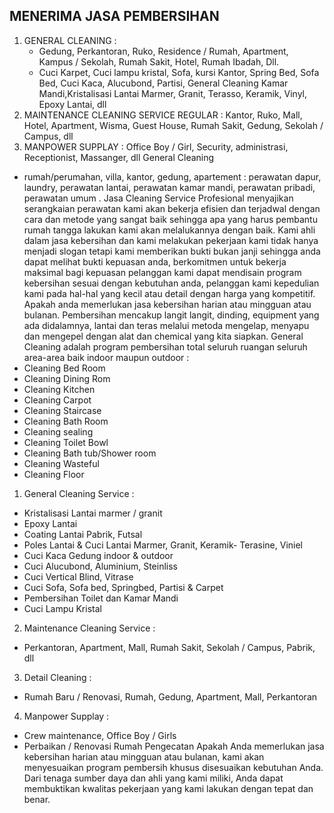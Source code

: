 ## MENERIMA JASA PEMBERSIHAN
1. GENERAL CLEANING :
    -  Gedung, Perkantoran, Ruko, Residence / Rumah, Apartment, Kampus / Sekolah, Rumah Sakit, Hotel, Rumah Ibadah, Dll.
    -  Cuci Karpet, Cuci lampu kristal, Sofa, kursi Kantor, Spring Bed, Sofa Bed,  Cuci Kaca, Alucubond, Partisi, General Cleaning Kamar Mandi,Kristalisasi Lantai Marmer, Granit, Terasso, Keramik, Vinyl, Epoxy Lantai, dll
2. MAINTENANCE CLEANING SERVICE REGULAR :
Kantor, Ruko, Mall, Hotel, Apartment, Wisma, Guest House, Rumah Sakit, Gedung, Sekolah / Campus, dll
3. MANPOWER SUPPLAY :
Office Boy / Girl, Security, administrasi, Receptionist, Massanger, dll
General Cleaning
- rumah/perumahan, villa, kantor, gedung, apartement :
perawatan dapur, laundry, perawatan lantai, perawatan kamar mandi, perawatan pribadi, perawatan umum .
 Jasa Cleaning Service Profesional  menyajikan serangkaian perawatan
 kami akan bekerja efisien dan terjadwal dengan cara dan metode yang sangat baik sehingga apa yang harus pembantu rumah tangga lakukan kami akan melalukannya dengan baik.
Kami ahli dalam jasa kebersihan dan kami melakukan pekerjaan kami tidak hanya menjadi slogan tetapi kami memberikan bukti bukan janji sehingga anda dapat melihat bukti kepuasan anda, berkomitmen untuk bekerja maksimal bagi kepuasan pelanggan kami dapat mendisain program kebersihan sesuai dengan kebutuhan anda, pelanggan kami  kepedulian kami pada hal-hal yang kecil atau detail dengan harga yang kompetitif.
 Apakah anda memerlukan jasa kebersihan harian atau mingguan atau bulanan.
 Pembersihan mencakup langit langit, dinding, equipment yang ada didalamnya, lantai dan teras melalui metoda mengelap, menyapu dan mengepel dengan alat dan chemical yang kita siapkan.
 General Cleaning adalah program pembersihan total seluruh ruangan seluruh area-area baik indoor maupun outdoor :
 - Cleaning Bed Room
 - Cleaning Dining Rom
 - Cleaning Kitchen
 - Cleaning Carpot
 - Cleaning Staircase
 - Cleaning Bath Room
 - Cleaning sealing
 - Cleaning Toilet Bowl
 - Cleaning Bath tub/Shower room
 - Cleaning Wasteful
 - Cleaning Floor
  
1. General Cleaning Service :
 - Kristalisasi Lantai marmer / granit
 - Epoxy Lantai
 - Coating Lantai Pabrik, Futsal
 - Poles Lantai & Cuci Lantai Marmer, Granit, Keramik- Terasine, Viniel
 - Cuci Kaca Gedung indoor & outdoor
 - Cuci Alucubond, Aluminium, Steinliss
 - Cuci Vertical Blind, Vitrase
 - Cuci Sofa, Sofa bed, Springbed, Partisi & Carpet
 - Pembersihan Toilet dan Kamar Mandi
-  Cuci Lampu Kristal

2. Maintenance Cleaning Service :
 - Perkantoran, Apartment, Mall, Rumah Sakit,
 Sekolah / Campus, Pabrik, dll

3. Detail Cleaning :
 - Rumah Baru / Renovasi, Rumah, Gedung, Apartment,
 Mall, Perkantoran
  4. Manpower Supplay :
 - Crew maintenance, Office Boy / Girls
 - Perbaikan / Renovasi Rumah Pengecatan
 Apakah Anda memerlukan jasa kebersihan  harian atau mingguan atau bulanan, kami akan menyesuaikan program pembersih  khusus disesuaikan kebutuhan Anda. Dari tenaga sumber daya dan ahli yang kami miliki, Anda dapat membuktikan kwalitas pekerjaan yang  kami lakukan dengan tepat dan benar.
